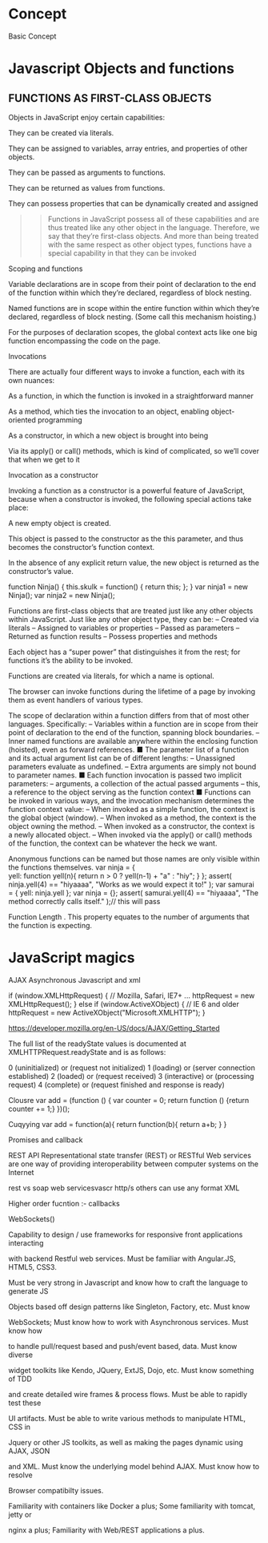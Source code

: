 # Concept
Basic Concept


# Javascript Objects and functions
## FUNCTIONS AS FIRST-CLASS OBJECTS

Objects in JavaScript enjoy certain capabilities:

 They can be created via literals.
 
 They can be assigned to variables, array entries, and properties of other objects.
 
 They can be passed as arguments to functions.
 
 They can be returned as values from functions.
 
 They can possess properties that can be dynamically created and assigned
 

>> Functions in JavaScript possess all of these capabilities and are thus treated like any
other object in the language. Therefore, we say that they’re first-class objects.
And more than being treated with the same respect as other object types, functions
have a special capability in that they can be invoked



Scoping and functions

Variable declarations are in scope from their point of declaration to the end of
the function within which they’re declared, regardless of block nesting.

Named functions are in scope within the entire function within which they’re
declared, regardless of block nesting. (Some call this mechanism hoisting.)

For the purposes of declaration scopes, the global context acts like one big
function encompassing the code on the page.


 Invocations
 

There are actually four different ways to invoke a function, each with its
own nuances:

As a function, in which the function is invoked in a straightforward manner

As a method, which ties the invocation to an object, enabling object-oriented
programming

As a constructor, in which a new object is brought into being

Via its apply() or call() methods, which is kind of complicated, so we’ll cover
that when we get to it



Invocation as a constructor


Invoking a function as a constructor is a powerful feature of JavaScript, because when
a constructor is invoked, the following special actions take place:

A new empty object is created.

This object is passed to the constructor as the this parameter, and thus
becomes the constructor’s function context.

In the absence of any explicit return value, the new object is returned as the
constructor’s value.

function Ninja() {
this.skulk = function() { return this; };
}
var ninja1 = new Ninja();
var ninja2 = new Ninja();



Functions are first-class objects that are treated just like any other objects within
JavaScript. Just like any other object type, they can be:
– Created via literals
– Assigned to variables or properties
– Passed as parameters
– Returned as function results
– Possess properties and methods


Each object has a “super power” that distinguishes it from the rest; for functions
it’s the ability to be invoked.

Functions are created via literals, for which a name is optional.

The browser can invoke functions during the lifetime of a page by invoking
them as event handlers of various types.

The scope of declaration within a function differs from that of most other languages.
Specifically:
– Variables within a function are in scope from their point of declaration to
the end of the function, spanning block boundaries.
– Inner named functions are available anywhere within the enclosing function
(hoisted), even as forward references.
■ The parameter list of a function and its actual argument list can be of different
lengths:
– Unassigned parameters evaluate as undefined.
– Extra arguments are simply not bound to parameter names.
■ Each function invocation is passed two implicit parameters:
– arguments, a collection of the actual passed arguments
– this, a reference to the object serving as the function context
■ Functions can be invoked in various ways, and the invocation mechanism determines
the function context value:
– When invoked as a simple function, the context is the global object (window).
– When invoked as a method, the context is the object owning the method.
– When invoked as a constructor, the context is a newly allocated object.
– When invoked via the apply() or call() methods of the function, the context
can be whatever the heck we want.

Anonymous functions can be named but those names are only visible within the functions themselves.
var ninja = {  
yell: function yell(n){    return n > 0 ? yell(n-1) + "a" : "hiy";  }
 }; 
assert( ninja.yell(4) == "hiyaaaa",  "Works as we would expect it to!" );
var samurai = { yell: ninja.yell };
 var ninja = {};
 assert( samurai.yell(4) == "hiyaaaa",  "The method correctly calls itself." );// this will pass 


Function Length
. This property equates to the number of arguments that the function is expecting. 




# JavaScript magics





AJAX Asynchronous  Javascript and xml  

if (window.XMLHttpRequest) { // Mozilla, Safari, IE7+ ...
    httpRequest = new XMLHttpRequest();
} else if (window.ActiveXObject) { // IE 6 and older
    httpRequest = new ActiveXObject("Microsoft.XMLHTTP");
}

https://developer.mozilla.org/en-US/docs/AJAX/Getting_Started


The full list of the readyState values is documented at XMLHTTPRequest.readyState and is as follows:

0 (uninitialized) or (request not initialized)
1 (loading) or (server connection established)
2 (loaded) or (request received)
3 (interactive) or (processing request)
4 (complete) or (request finished and response is ready)




Clousre
var add = (function () {
    var counter = 0;
    return function () {return counter += 1;}
})();

Cuqyying 
var add = function(a){
	return function(b){
	return a+b;
	}
}


Promises and callback



REST API 
Representational state transfer (REST) or RESTful Web services are one way of providing interoperability between computer systems on the Internet


rest vs soap web servicesvascr
http/s   others
can use any format     XML  



Higher order fucntion :- callbacks



WebSockets()







Capability to design / use frameworks for responsive front applications interacting

with backend Restful web services. Must be familiar with Angular.JS, HTML5, CSS3.

Must be very strong in Javascript and know how to craft the language to generate JS

Objects based off design patterns like Singleton, Factory, etc. Must know

WebSockets; Must know how to work with Asynchronous services. Must know how

to handle pull/request based and push/event based, data. Must know diverse

widget toolkits like Kendo, JQuery, ExtJS, Dojo, etc. Must know something of TDD

and create detailed wire frames &amp; process flows. Must be able to rapidly test these

UI artifacts. Must be able to write various methods to manipulate HTML, CSS in

Jquery or other JS toolkits, as well as making the pages dynamic using AJAX, JSON

and XML. Must know the underlying model behind AJAX. Must know how to resolve

Browser compatibilty issues.

Familiarity with containers like Docker a plus; Some familiarity with tomcat, jetty or

nginx a plus; Familiarity with Web/REST applications a plus.


